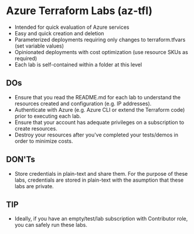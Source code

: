 # Azure Terraform Labs (az-tfl)

- Intended for quick evaluation of Azure services
- Easy and quick creation and deletion
- Parameterized deployments requiring only changes to terraform.tfvars (set variable values)
- Opinionated deployments with cost optimization (use resource SKUs as required)
- Each lab is self-contained within a folder at this level

## DOs
- Ensure that you read the README.md for each lab to understand the resources created and configuration (e.g. IP addresses).
- Authenticate with Azure (e.g. Azure CLI or extend the Terraform code) prior to executing each lab.
- Ensure that your account has adequate privileges on a subscription to create resources.
- Destroy your resources after you've completed your tests/demos in order to minimize costs.

## DON'Ts
- Store credentials in plain-text and share them. For the purpose of these labs, credentials are stored in plain-text with the asumption that these labs are private.

## TIP
- Ideally, if you have an empty/test/lab subscription with Contributor role, you can safely run these labs.